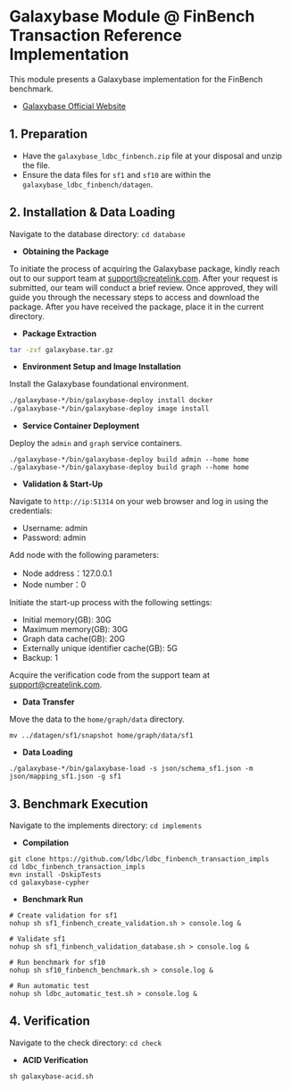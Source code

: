 # Galaxybase Module @ FinBench Transaction Reference Implementation

This module presents a Galaxybase implementation for the FinBench benchmark.

- [Galaxybase Official Website](https://www.galaxybase.com/)

## 1. Preparation

- Have the `galaxybase_ldbc_finbench.zip` file at your disposal and unzip the file.
- Ensure the data files for `sf1` and `sf10` are within the `galaxybase_ldbc_finbench/datagen`.

## 2. Installation & Data Loading

Navigate to the database directory: `cd database`

- **Obtaining the Package**

To initiate the process of acquiring the Galaxybase package, kindly reach out to our support team at support@createlink.com. After your request is submitted, our team will conduct a brief review. Once approved, they will guide you through the necessary steps to access and download the package. After you have received the package, place it in the current directory.

- **Package Extraction**

```bash
tar -zxf galaxybase.tar.gz
```

- **Environment Setup and Image Installation**

Install the Galaxybase foundational environment.

```bash
./galaxybase-*/bin/galaxybase-deploy install docker
./galaxybase-*/bin/galaxybase-deploy image install
```

- **Service Container Deployment**

Deploy the `admin` and `graph` service containers.

```shell
./galaxybase-*/bin/galaxybase-deploy build admin --home home
./galaxybase-*/bin/galaxybase-deploy build graph --home home
```

- **Validation & Start-Up**

Navigate to `http://ip:51314` on your web browser and log in using the credentials:

- Username: admin
- Password: admin

Add node with the following parameters:

- Node address：127.0.0.1
- Node number：0

Initiate the start-up process with the following settings:

- Initial memory(GB): 30G
- Maximum memory(GB): 30G
- Graph data cache(GB): 20G
- Externally unique identifier cache(GB): 5G
- Backup: 1

Acquire the verification code from the support team at support@createlink.com.

- **Data Transfer**

Move the data to the `home/graph/data` directory.

```shell
mv ../datagen/sf1/snapshot home/graph/data/sf1
```

- **Data Loading**

```shell
./galaxybase-*/bin/galaxybase-load -s json/schema_sf1.json -m json/mapping_sf1.json -g sf1
```

## 3. Benchmark Execution

Navigate to the implements directory: `cd implements`

- **Compilation**

```shell
git clone https://github.com/ldbc/ldbc_finbench_transaction_impls 
cd ldbc_finbench_transaction_impls
mvn install -DskipTests
cd galaxybase-cypher
```

- **Benchmark Run**

```shell
# Create validation for sf1
nohup sh sf1_finbench_create_validation.sh > console.log &

# Validate sf1
nohup sh sf1_finbench_validation_database.sh > console.log &

# Run benchmark for sf10
nohup sh sf10_finbench_benchmark.sh > console.log &

# Run automatic test
nohup sh ldbc_automatic_test.sh > console.log &
```

## 4. Verification

Navigate to the check directory: `cd check`

- **ACID Verification**

```shell
sh galaxybase-acid.sh
```
